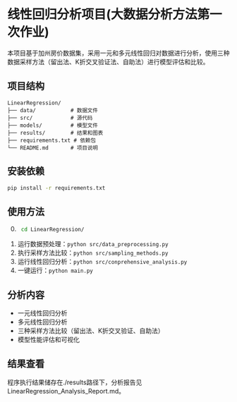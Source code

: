 # 线性回归分析项目(大数据分析方法第一次作业)

本项目基于加州房价数据集，采用一元和多元线性回归对数据进行分析，使用三种数据采样方法（留出法、K折交叉验证法、自助法）进行模型评估和比较。

## 项目结构

```
LinearRegression/
├── data/           # 数据文件
├── src/            # 源代码
├── models/         # 模型文件
├── results/        # 结果和图表
├── requirements.txt # 依赖包
└── README.md       # 项目说明
```

## 安装依赖

```bash
pip install -r requirements.txt
```

## 使用方法

0. ```bash
    cd LinearRegression/
    ```
1. 运行数据预处理：`python src/data_preprocessing.py`
2. 执行采样方法比较：`python src/sampling_methods.py`
3. 运行线性回归分析：`python src/conprehensive_analysis.py`
4. 一键运行：`python main.py`

## 分析内容

- 一元线性回归分析
- 多元线性回归分析
- 三种采样方法比较（留出法、K折交叉验证、自助法）
- 模型性能评估和可视化

## 结果查看
程序执行结果储存在./results路径下，分析报告见LinearRegression_Analysis_Report.md。